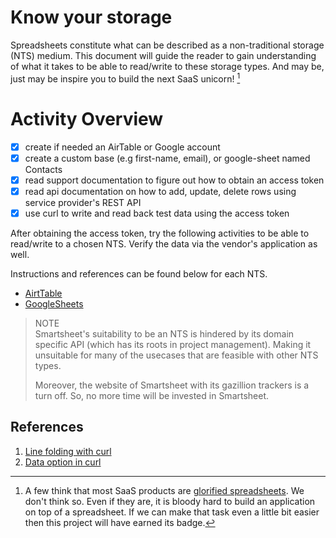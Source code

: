 # Know your storage
Spreadsheets constitute what can be described as a non-traditional storage
(NTS) medium. This document will guide the reader to gain understanding of
what it takes to be able to read/write to these storage types. And may be,
just may be inspire you to build the next SaaS unicorn! [^1]

[^1]: A few think that most SaaS products are [glorified spreadsheets](https://twitter.com/DavidSacks/status/1078755080478715904). We don't think so. Even
if they are, it is bloody hard to build an application on top of a
spreadsheet. If we can make that task even a little bit easier then this
project will have earned its badge.

# Activity Overview
- [x] create if needed an AirTable or Google account
- [x] create a custom base (e.g first-name, email), or google-sheet
      named Contacts
- [x] read support documentation to figure out how to obtain an access
      token
- [x] read api documentation on how to add, update, delete rows using
      service provider's REST API
- [x] use curl to write and read back test data using the access token

After obtaining the access token, try the following activities to be
able to read/write to a chosen NTS. Verify the data via the vendor's 
application as well.

Instructions and references can be found below for each NTS.
- [AirtTable](airtable/README.md)
- [GoogleSheets](googlesheets/README.md)

> NOTE <br>
> Smartsheet's suitability to be an NTS is hindered by its domain specific
> API (which has its roots in project management). Making it unsuitable 
> for many of the usecases that are feasible with other NTS types.
> 
> Moreover, the website of Smartsheet with its gazillion trackers 
> is a turn off. So, no more time will be invested in Smartsheet.
>

## References
1. [Line folding with curl](https://stackoverflow.com/questions/32341091/multiline-curl-command)
2. [Data option in curl](https://ec.haxx.se/cmdline/cmdline-options)